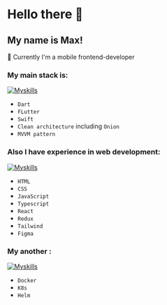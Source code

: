 # Hello there 👋

<!--
**tenmax97/tenmax97** is a ✨ _special_ ✨ repository because its `README.md` (this file) appears on your GitHub profile.

Here are some ideas to get you started:

- 🔭 I’m currently working on ...
- 🌱 I’m currently learning ...
- 👯 I’m looking to collaborate on ...
- 🤔 I’m looking for help with ...
- 💬 Ask me about ...
- 📫 How to reach me: ...
- 😄 Pronouns: ...
- ⚡ Fun fact: ...
-->
## My name is Max!
🔭 Currently I'm a mobile frontend-developer
### My main stack is:
[![Myskills](https://skillicons.dev/icons?i=dart,flutter,swift,vscode)](https://skillicons.dev)
- `Dart`
- `FLutter` 
- `Swift` 
- `Clean architecture` including `Onion`
- `MVVM pattern` 
### Also I have experience in web development:
[![Myskills](https://skillicons.dev/icons?i=html,css,js,ts,redux,tailwind,figma)](https://skillicons.dev)
- `HTML`
- `CSS`
- `JavaScript`
- `Typescript`
- `React`
- `Redux`
- `Tailwind`
- `Figma`
### My another :
[![Myskills](https://skillicons.dev/icons?i=docker,kubernetes,helm)](https://skillicons.dev)
- `Docker`
- `K8s`
- `Helm`


